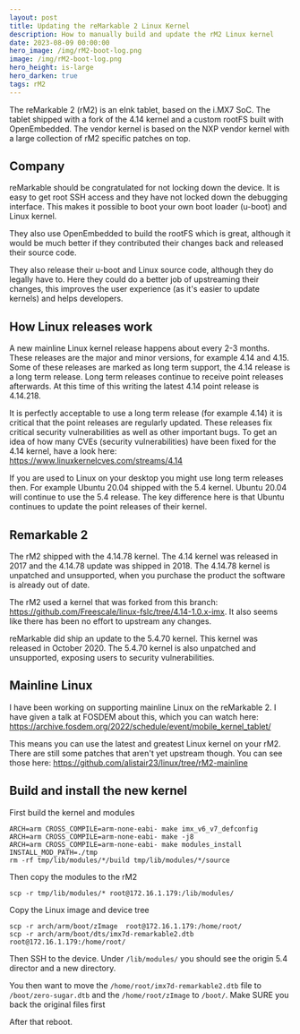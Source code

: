 ```yaml
---
layout: post
title: Updating the reMarkable 2 Linux Kernel
description: How to manually build and update the rM2 Linux kernel
date: 2023-08-09 00:00:00
hero_image: /img/rM2-boot-log.png
image: /img/rM2-boot-log.png
hero_height: is-large
hero_darken: true
tags: rM2
---
```


The reMarkable 2 (rM2) is an eInk tablet, based on the i.MX7 SoC. The tablet shipped with a fork of the 4.14 kernel and a custom rootFS built with OpenEmbedded. The vendor kernel is based on the NXP vendor kernel with a large collection of rM2 specific patches on top.

## Company

reMarkable should be congratulated for not locking down the device. It is easy to get root SSH access and they have not locked down the debugging interface. This makes it possible to boot your own boot loader (u-boot) and Linux kernel.

They also use OpenEmbedded to build the rootFS which is great, although it would be much better if they contributed their changes back and released their source code.

 They also release their u-boot and Linux source code, although they do legally have to. Here they could do a better job of upstreaming their changes, this improves the user experience (as it's easier to update kernels) and helps developers. 

## How Linux releases work

A new mainline Linux kernel release happens about every 2-3 months. These releases are the major and minor versions, for example 4.14 and 4.15. Some of these releases are marked as long term support, the 4.14 release is a long term release. Long term releases continue to receive point releases afterwards. At this time of this writing the latest 4.14 point release is 4.14.218.

It is perfectly acceptable to use a long term release (for example 4.14) it is critical that the point releases are regularly updated. These releases fix critical security vulnerabilities as well as other important bugs. To get an idea of how many CVEs (security vulnerabilities) have been fixed for the 4.14 kernel, have a look here: https://www.linuxkernelcves.com/streams/4.14

If you are used to Linux on your desktop you might use long term releases then. For example Ubuntu 20.04 shipped with the 5.4 kernel. Ubuntu 20.04 will continue to use the 5.4 release. The key difference here is that Ubuntu continues to update the point releases of their kernel.

## Remarkable 2

The rM2 shipped with the 4.14.78 kernel. The 4.14 kernel was released in 2017 and the 4.14.78 update was shipped in 2018. The 4.14.78 kernel is unpatched and unsupported, when you purchase the product the software is already out of date.

The rM2 used a kernel that was forked from this branch: https://github.com/Freescale/linux-fslc/tree/4.14-1.0.x-imx. It also seems like there has been no effort to upstream any changes.

reMarkable did ship an update to the 5.4.70 kernel. This kernel was released in October 2020. The 5.4.70 kernel is also unpatched and unsupported, exposing users to security vulnerabilities.

## Mainline Linux

I have been working on supporting mainline Linux on the reMarkable 2. I have given a talk at FOSDEM about this, which you can watch here: https://archive.fosdem.org/2022/schedule/event/mobile_kernel_tablet/

This means you can use the latest and greatest Linux kernel on your rM2. There are still some patches that aren't yet upstream though. You can see those here: https://github.com/alistair23/linux/tree/rM2-mainline

## Build and install the new kernel

First build the kernel and modules

```shell
ARCH=arm CROSS_COMPILE=arm-none-eabi- make imx_v6_v7_defconfig
ARCH=arm CROSS_COMPILE=arm-none-eabi- make -j8
ARCH=arm CROSS_COMPILE=arm-none-eabi- make modules_install INSTALL_MOD_PATH=./tmp
rm -rf tmp/lib/modules/*/build tmp/lib/modules/*/source
```

Then copy the modules to the rM2

```shell
scp -r tmp/lib/modules/* root@172.16.1.179:/lib/modules/
```

Copy the Linux image and device tree

```shell
scp -r arch/arm/boot/zImage  root@172.16.1.179:/home/root/
scp -r arch/arm/boot/dts/imx7d-remarkable2.dtb  root@172.16.1.179:/home/root/
```

Then SSH to the device. Under `/lib/modules/` you should see the origin 5.4 director and a new directory.

You then want to move the `/home/root/imx7d-remarkable2.dtb` file to `/boot/zero-sugar.dtb` and the `/home/root/zImage` to `/boot/`. Make SURE you back the original files first

After that reboot.
